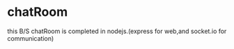 # chatRoom
this B/S chatRoom is completed in nodejs.(express for web,and socket.io for communication)
